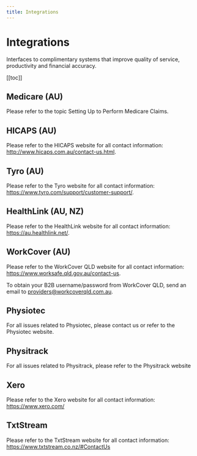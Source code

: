 ```yaml
---
title: Integrations
---
```


# Integrations

Interfaces to complimentary systems that improve quality of service, productivity and financial accuracy.

[[toc]]

## Medicare (AU)

Please refer to the topic Setting Up to Perform Medicare Claims.

## HICAPS (AU)

Please refer to the HICAPS website for all contact information: http://www.hicaps.com.au/contact-us.html.

## Tyro (AU)

Please refer to the Tyro website for all contact information: https://www.tyro.com/support/customer-support/.

## HealthLink (AU, NZ)

Please refer to the HealthLink website for all contact information: https://au.healthlink.net/.

## WorkCover (AU)

Please refer to the WorkCover QLD website for all contact information: https://www.worksafe.qld.gov.au/contact-us.

To obtain your B2B username/password from WorkCover QLD, send an email to providers@workcoverqld.com.au.

## Physiotec

For all issues related to Physiotec, please contact us or refer to the Physiotec website.

## Physitrack

For all issues related to Physitrack, please refer to the Physitrack website

## Xero

Please refer to the Xero website for all contact information: https://www.xero.com/

## TxtStream

Please refer to the TxtStream website for all contact information: https://www.txtstream.co.nz/#ContactUs
